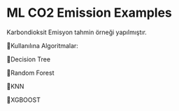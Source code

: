 # ML CO2 Emission Examples
Karbondioksit Emisyon tahmin örneği yapılmıştır.

🔷Kullanılına Algoritmalar:

🔹Decision Tree

🔹Random Forest

🔹KNN

🔹XGBOOST

